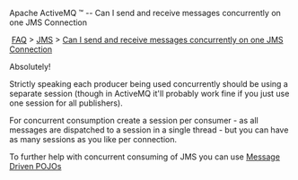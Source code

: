 Apache ActiveMQ ™ -- Can I send and receive messages concurrently on one JMS Connection 

 [FAQ](/FAQ/index.md) > [JMS](../../FAQ/jms.md) > [Can I send and receive messages concurrently on one JMS Connection](../../FAQ/JMS/can-i-send-and-receive-messages-concurrently-on-one-jms-connection.md)


Absolutely!

Strictly speaking each producer being used concurrently should be using a separate session (though in ActiveMQ it'll probably work fine if you just use one session for all publishers).

For concurrent consumption create a session per consumer - as all messages are dispatched to a session in a single thread - but you can have as many sessions as you like per connection.

To further help with concurrent consuming of JMS you can use [Message Driven POJOs](http://jencks.codehaus.org/Message+Driven+POJOs)

